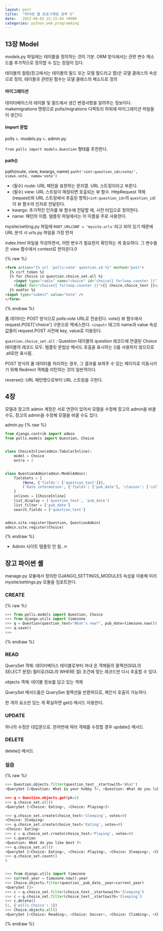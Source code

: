 ```yaml
---
layout: post
title:  "파이썬 웹 프로그래밍 공부 5"
date:   2022-09-02 22:15:44 +0900
categories: python_web_programming
---
```



## 13장 Model

models.py 파일에는 테이블을 정의하는 것이 기본.
ORM 방식에서는 관련 변수 메소드를 추가적으로 정의할 수 있는 장점이 있다.

테이블의 컬럼(장고에서는 테이블의 필드 또는 모델 필드라고 함)은 모델 클래스의 속성으로 정의, 테이블과 관련된 함수는 모델 클래스의 메소드로 정의


#### 마이그레이션
데이터베이스의 테이블 및 필드에서 생긴 변경사항을 알려주는 정보이다.
makemigrations 명령으로 polls/migrations 디렉토리 하위에 마이그레이션 파일들이 생긴다.


#### import 문법
polls
ㄴ models.py
ㄴ admin.py

`from polls import models.Question` 형태를 추천한다.


#### path() 

path(route, view, kwargs, name)
`path('<int:question_id>/vote/', views.vote, name='vote')`

* (필수) route: URL 패턴을 표현하는 문자열. URL 스트링이라고 부른다.
* (필수) view: URL 스트링이 매칭되면 호출되는 뷰 함수. HttpRequest 객체(request)와 URL 스트링에서 추출된 항목(`<int:question_id>`의 `question_id`)이 뷰 함수의 인자로 전달된다.
* kwargs: 추가적인 인자를 뷰 함수에 전달할 때, 사전 타입으로 정의한다.
* name: 패턴의 이름. 템플릿 파일에서는 이 이름을 주로 사용한다.



mysite/setting.py 파일에 `ROOT_URLCONF = 'mysite.urls'`라고 되어 있기 때문에 URL 분석 시 urls.py 파일을 가장 먼저 


index.html 파일을 작성하면서, 어떤 변수가 필요한지 확인하는 게 중요하다. 그 변수들은 view 함수에서 context로 받아온다.0



{% raw %}
```html
<form action="{% url 'polls:vote' question.id %}" method="post">
  {% csrf_token %}
  {% for choice in question.choice_set.all %}
    <input type="radio" name="choice" id="choice{{ forloop.counter }}" value="{{ choice.id }}" />
    <label for="choice{{ forloop.counter }}">{{ choice.choice_text }}</label><br />
  {% endfor %}
<input type="submit" value="Vote" />
</form>

```
{% endraw %}

폼 데이터는 POST 방식으로 polls:vote URL로 전송된다. vote() 뷰 함수에서 request.POST['choice'] 구문으로 액세스한다. `<input>` 태그의 name과 value 속성값들이 request.POST 사전에 key, value로 이용된다.


`question.choice_set.all` : Question 테이블의 question 레코드에 연결된 Choice 테이블의 레코드 모두. 템플릿 문법상 메서드 호출을 표시하는 ()를 사용하지 않으므로 .all로만 표시됨.


POST 방식의 폼 데이터를 처리하는 경우, 그 결과를 보여주 수 있는 페이지로 이동시키기 위해 Redirect 객체를 리턴하는 것이 일반적이다.


reverse(): URL 패턴명으로부터 URL 스트링을 구한다.




## 4장

모델과 장고의 admin 계정은 서로 연관이 있어서
모델을 수정해 장고의 admin을 바꿀 수도, 장고의 admin을 수정해 모델을 바꿀 수도 있다.


admin.py
{% raw %}
```python
from django.contrib import admin
from polls.models import Question, Choice


class ChoiceInline(admin.TabularInline):
    model = Choice
    extra = 2


class QuestionAdmin(admin.ModelAdmin):
    fieldsets = [
        (None, {'fields': ['question_text']}),
        ('Date information', {'fields': ['pub_date'], 'classes': ['collapse']}),
    ]
    inlines = [ChoiceInline]
    list_display = ('question_text', 'pub_date')
    list_filter = ['pub_date']
    search_fields = ['question_text']


admin.site.register(Question, QuestionAdmin)
admin.site.register(Choice)


```
{% endraw %}


* Admin 사이트 템플릿 안 됨..ㅠ


## 장고 파이썬 셸

manage.py 모듈에서 정의한 DJANGO_SETTINGS_MODULES 속성을 이용해 미리 mysite/settings.py 모듈을 임포트한다.


### CREATE
{% raw %}
```python
>>> from polls.models import Question, Choice
>>> from django.utils import timezone
>>> q = Question(question_text="What's new?", pub_date=timezone.now())
>>> q.save()
>>>

```
{% endraw %}


### READ

QuerySet 객체: 데이터베이스 테이블로부터 꺼내 온 객체들의 콜렉션(SQL의 SELECT 문장) 필터로(SQL의 WHERE 절) 조건에 맞는 레코드만 다시 추출할 수 있다.

objects 객체: 테이블 정보를 담고 있는 객체

QuerySet 메서드들은 QuerySet 컬렉션을 반환하므로, 체인식 호출이 가능하다.

한 개의 요소만 있는 게 확실하면 get() 메서드 이용한다.



### UPDATE
하나의 수정은 대입문으로.
한꺼번에 여러 객체를 수정할 경우 update() 메서드



### DELETE

delete() 메서드


### 실습

{% raw %}
```python
>>> Question.objects.filter(question_text__startswith='What')
<QuerySet [<Question: What is your hobby ?>, <Question: What do you like best ?>, <Question: What's new ?>, <Question: What's new?>, <Question: What's new~~?>]>

>>> q = Question.objects.get(pk=2)
>>> q.choice_set.all()
<QuerySet [<Choice: Eating>, <Choice: Playing>]>

>>> q.choice_set.create(choice_text='Sleeping', votes=0)
<Choice: Sleeping>
>>> q.choice_set.create(choice_text='Eating', votes=0)
<Choice: Eating>
>>> c = q.choice_set.create(choice_text='Playing', votes=0)
>>> c.question
<Question: What do you like best ?>
>>> q.choice_set.all()
<QuerySet [<Choice: Eating>, <Choice: Playing>, <Choice: Sleeping>, <Choice: Eating>, <Choice: Playing>]>
>>> q.choice_set.count()
5


>>> from django.utils import timezone
>>> current_year = timezone.now().year
>>> Choice.objects.filter(question__pub_date__year=current_year)
<QuerySet []>
>>> c = q.choice_set.filter(choice_text__startwswith='Sleeping')
>>> c = q.choice_set.filter(choice_text__startswith='Sleeping')
>>> c.delete()
(1, {'polls.Choice': 1})
>>> Choice.objects.all()
<QuerySet [<Choice: Reading>, <Choice: Soccer>, <Choice: Climbing>, <Choice: Seoul>, <Choice: Daejeon>, <Choice: Jeju>, <Choice: Eating>, <Choice: Playing>, <Choice: Eating>, <Choice: Playing>]>
```
{% endraw %}






